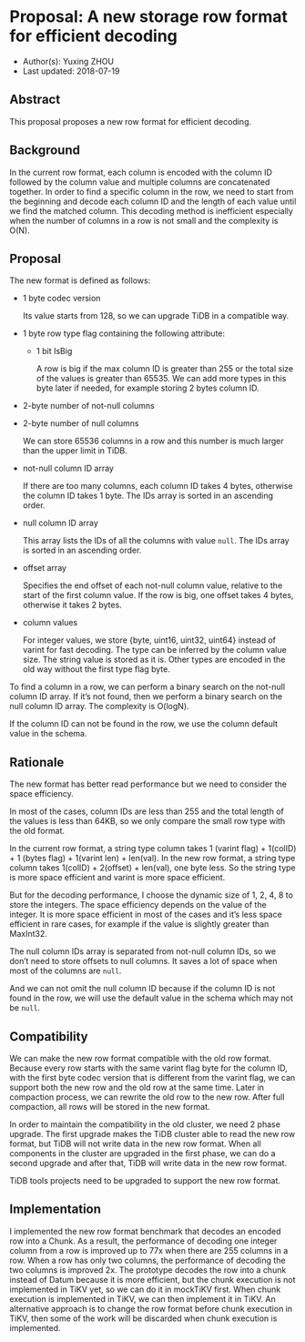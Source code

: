 
# Proposal: A new storage row format for efficient decoding

- Author(s):     Yuxing ZHOU
- Last updated:  2018-07-19

## Abstract

This proposal proposes a new row format for efficient decoding.

## Background

In the current row format, each column is encoded with the column ID followed by the column value and multiple columns are concatenated together. In order to find a specific column in the row, we need to start from the beginning and decode each column ID and the length of each value until we find the matched column. This decoding method is inefficient especially when the number of columns in a row is not small and the complexity is O(N).

## Proposal

The new format is defined as follows:

* 1 byte codec version

    Its value starts from 128, so we can upgrade TiDB in a compatible way.

* 1 byte row type flag containing the following attribute:

	- 1 bit IsBig

        A row is big if the max column ID is greater than 255 or the total size of the values is greater than 65535. We can add more types in this byte later if needed, for example storing 2 bytes column ID.

* 2-byte number of not-null columns

* 2-byte number of null columns

    We can store 65536 columns in a row and this number is much larger than the upper limit in TiDB.

* not-null column ID array

    If there are too many columns, each column ID takes 4 bytes, otherwise the column ID takes 1 byte. The IDs array is sorted in an ascending order.

* null column ID array

    This array lists the IDs of all the columns with value `null`. The IDs array is sorted in an ascending order.

* offset array

     Specifies the end offset of each not-null column value, relative to the start of the first column value. If the row is big, one offset takes 4 bytes, otherwise it takes 2 bytes.

* column values

    For integer values, we store {byte, uint16, uint32, uint64} instead of varint for fast decoding. The type can be inferred by the column value size.
The string value is stored as it is. Other types are encoded in the old way without the first type flag byte.


To find a column in a row, we can perform a binary search on the not-null column ID array. If it’s not found, then we perform a binary search on the null column ID array.
The complexity is O(logN).

If the column ID can not be found in the row, we use the column default value in the schema.

## Rationale

The new format has better read performance but we need to consider the space efficiency.

In most of the cases, column IDs are less than 255 and the total length of the values is less than 64KB, so we only compare the small row type with the old format.

In the current row format, a string type column takes 1 (varint flag) + 1(colID) + 1 (bytes flag) + 1(varint len) + len(val). In the new row format, a string type column takes 1(colID) + 2(offset) + len(val), one byte less. So the string type is more space efficient and varint is more space efficient.

But for the decoding performance, I choose the dynamic size of 1, 2, 4, 8 to store the integers. The space efficiency depends on the value of the integer. It is more space efficient in most of the cases and it’s less space efficient in rare cases, for example if the value is slightly greater than MaxInt32.

The null column IDs array is separated from not-null column IDs, so we don’t need to store offsets to null columns. It saves a lot of space when most of the columns are `null`.

And we can not omit the null column ID because if the column ID is not found in the row, we will use the default value in the schema which may not be `null`.

## Compatibility

We can make the new row format compatible with the old row format. Because every row starts with the same varint flag byte for the column ID, with the first byte codec version that is different from the varint flag, we can support both the new row and the old row at the same time. Later in compaction process, we can rewrite the old row to the new row. After full compaction, all rows will be stored in the new format.

In order to maintain the compatibility in the old cluster, we need 2 phase upgrade. The first upgrade makes the TiDB cluster able to read the new row format, but TiDB will not write data in the new row format. When all components in the cluster are upgraded in the first phase, we can do a second upgrade and after that, TiDB will write data in the new row format.

TiDB tools projects need to be upgraded to support the new row format.

## Implementation

I implemented the new row format benchmark that decodes an encoded row into a Chunk. As a result, the performance of decoding one integer column from a row is improved up to 77x when there are 255 columns in a row. When a row has only two columns, the performance of decoding the two columns is improved 2x.
The prototype decodes the row into a chunk instead of Datum because it is more efficient, but the chunk execution is not implemented in TiKV yet, so we can do it in mockTiKV first. When chunk execution is implemented in TiKV, we can then implement it in TiKV. An alternative approach is to change the row format before chunk execution in TiKV, then some of the work will be discarded when chunk execution is implemented.



